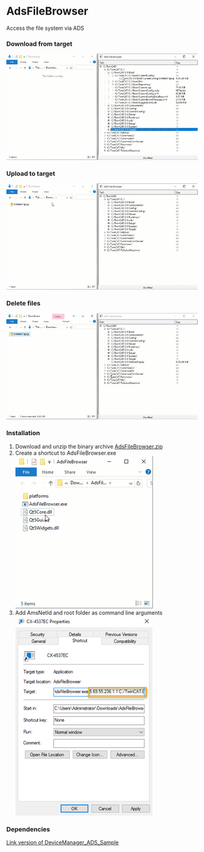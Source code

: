# AdsFileBrowser

Access the file system via ADS

### Download from target
![ads_file_browser_download.gif](/assets/ads_file_browser_download.gif?raw=true)

### Upload to target
![ads_file_browser_upload.gif](/assets/ads_file_browser_upload.gif?raw=true)

### Delete files
![ads_file_browser_delete.gif](/assets/ads_file_browser_delete.gif?raw=true)

### Installation 

1. Download and unzip the binary archive [AdsFileBrowser.zip](https://github.com/StephanAv/AdsFileBrowser/releases/latest/download/AdsFileBrowser.zip)
2. Create a shortcut to AdsFileBrowser.exe  
![link_and_rename.gif](/assets/link_and_rename.gif?raw=true)
3. Add AmsNetId and root folder as command line arguments  
![link_properties.png](/assets/link_properties.png?raw=true)

### Dependencies

[Link version of DeviceManager_ADS_Sample](https://github.com/Beckhoff/DeviceManager_ADS_Samples/tree/7045e8e7ca14d4765230cdead5af77d747c462a4)
